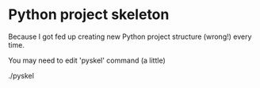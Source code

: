 # Python project skeleton

Because I got fed up creating new Python project structure (wrong!) every time.

You may need to edit 'pyskel' command (a little)

./pyskel <package name>
